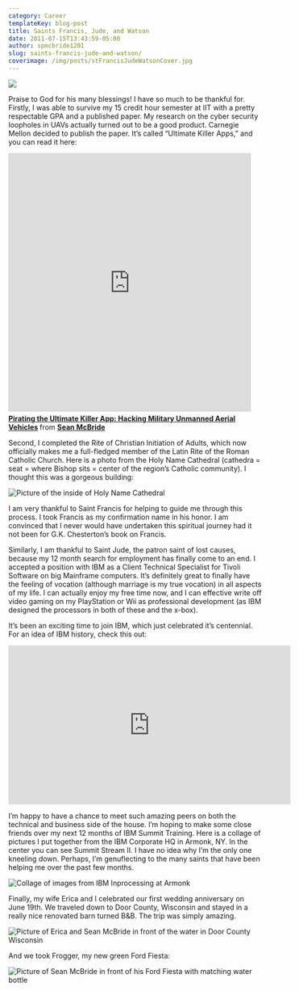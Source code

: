 ```yaml
---
category: Career
templateKey: blog-post
title: Saints Francis, Jude, and Watson
date: 2011-07-15T13:43:59-05:00 
author: spmcbride1201
slug: saints-francis-jude-and-watson/
coverimage: /img/posts/stFrancisJudeWatsonCover.jpg
---
```


![](/img/posts/stFrancisJudeWatsonCover.jpg)

Praise to God for his many blessings! I have so much to be thankful for. Firstly, I was able to survive my 15 credit hour semester at IIT with a pretty respectable GPA and a published paper. My research on the cyber security loopholes in UAVs actually turned out to be a good product. Carnegie Mellon decided to publish the paper. It’s called “Ultimate Killer Apps,” and you can read it here:

<iframe style="border: 1px solid #CCC; border-width: 1px 1px 0; margin-bottom: 5px;" src="https://www.slideshare.net/slideshow/embed_code/16086522" height="511" width="479" allowfullscreen="" frameborder="0" marginwidth="0" marginheight="0" scrolling="no"></iframe>

<div style="margin-bottom: 5px;"><strong> <a title="Pirating the Ultimate Killer App: Hacking Military Unmanned Aerial Vehicles" href="https://www.slideshare.net/spmcbride1201/pirating-the-ultimate-killer-app-hacking-military-unmanned-aerial-vehicales" target="_blank">Pirating the Ultimate Killer App: Hacking Military Unmanned Aerial Vehicles</a> </strong> from <strong><a href="https://www.slideshare.net/spmcbride1201" target="_blank">Sean McBride</a></strong></div>

Second, I completed the Rite of Christian Initiation of Adults, which now officially makes me a full-fledged member of the Latin Rite of the Roman Catholic Church. Here is a photo from the Holy Name Cathedral (cathedra = seat = where Bishop sits = center of the region’s Catholic community). I thought this was a gorgeous building:

![Picture of the inside of Holy Name Cathedral](/img/posts/2011-03-13%2013.59.44.jpg)

I am very thankful to Saint Francis for helping to guide me through this process. I took Francis as my confirmation name in his honor. I am convinced that I never would have undertaken this spiritual journey had it not been for G.K. Chesterton’s book on Francis.

Similarly, I am thankful to Saint Jude, the patron saint of lost causes, because my 12 month search for employment has finally come to an end. I accepted a position with IBM as a Client Technical Specialist for Tivoli Software on big Mainframe computers. It’s definitely great to finally have the feeling of vocation (although marriage is my true vocation) in all aspects of my life. I can actually enjoy my free time now, and I can effective write off video gaming on my PlayStation or Wii as professional development (as IBM designed the processors in both of these and the x-box).

It’s been an exciting time to join IBM, which just celebrated it’s centennial. For an idea of IBM history, check this out:

<iframe width="560" height="315" src="https://www.youtube.com/embed/aYtY-_Emsig" frameborder="0" allow="autoplay; encrypted-media" allowfullscreen></iframe>

I’m happy to have a chance to meet such amazing peers on both the technical and business side of the house. I’m hoping to make some close friends over my next 12 months of IBM Summit Training. Here is a collage of pictures I put together from the IBM Corporate HQ in Armonk, NY. In the center you can see Summit Stream II. I have no idea why I’m the only one kneeling down. Perhaps, I’m genuflecting to the many saints that have been helping me over the past few months.

![Collage of images from IBM Inprocessing at Armonk](/img/posts/IBM%20Collage.jpg)

Finally, my wife Erica and I celebrated our first wedding anniversary on June 19th. We traveled down to Door County, Wisconsin and stayed in a really nice renovated barn turned B&amp;B. The trip was simply amazing.

![Picture of Erica and Sean McBride in front of the water in Door County Wisconsin](/img/posts/DSC01250.jpg)

And we took Frogger, my new green Ford Fiesta:

![Picture of Sean McBride in front of his Ford Fiesta with matching water bottle](/img/posts/DSC01232.jpg)
